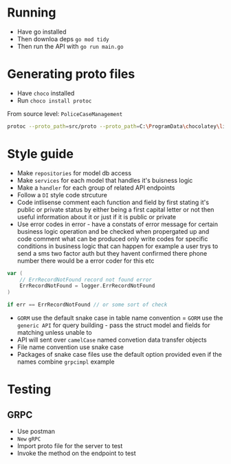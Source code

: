 # Running 

- Have go installed
- Then downloa deps `go mod tidy`
- Then run the API with `go run main.go`

# Generating proto files

- Have `choco` installed
- Run `choco install protoc`

From source level: `PoliceCaseManagement`

```bash
protoc --proto_path=src/proto --proto_path=C:\ProgramData\chocolatey\lib\protoc\tools\include --go_out=src/people/people.API --go-grpc_out=src/people/people.API src/proto/common/person.proto
```

# Style guide

- Make `repositories` for model db access 
- Make `services` for each model that handles it's buisness logic
- Make a `handler` for each group of related API endpoints
- Follow a `DI` style code strcuture 
- Code intlisense comment each function and field by first stating it's public or private status by either being a first capital letter or not
then useful information about it or just if it is public or private
- Use error codes in error - have a constats of error message for certain business logic operation and be checked when propergated up and code comment what can be produced
only write codes for specific conditions in business logic that can happen for example a user trys to send a sms two factor auth but they havent confirmed there phone number 
there would be a error coder for this etc
```go
var (
	// ErrRecordNotFound record not found error
	ErrRecordNotFound = logger.ErrRecordNotFound
)

if err == ErrRecordNotFound // or some sort of check
```
- `GORM` use the default snake case in table name convention
= `GORM` use the `generic API` for query building - pass the struct model and fields for matching unless unable to
- API will sent over `camelCase` named convetion data transfer objects
- File name convention use snake case 
- Packages of snake case files use the default option provided even if the names combine `grpcimpl` example



# Testing 


## GRPC 

- Use postman 
- `New` `gRPC`
- Import proto file for the server to test
- Invoke the method on the endpoint to test